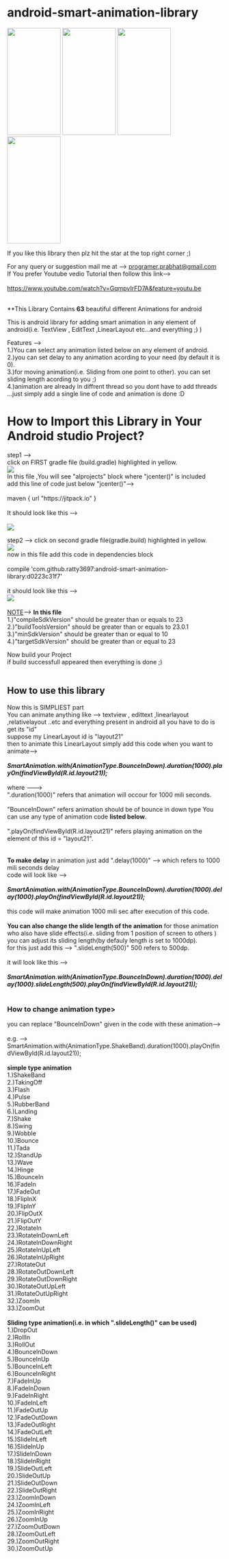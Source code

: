 # android-smart-animation-library
<div>
    <img src="http://www.hackingsimplified.com/front.gif"  height="250" width="125" />
    <img src="http://udharimanager.in/a2.gif" height="250" width="125" />
    <img src="http://udharimanager.in/a3.gif" height="250" width="125" />
    <img src="http://udharimanager.in/a4.png.gif" height="250" width="125" />
</div>

If you like this library then plz hit the star at the top right corner ;)

For any query or suggestion mail me at --> programer.prabhat@gmail.com<br>
If You prefer Youtube vedio Tutorial then follow this link--><br><br>
https://www.youtube.com/watch?v=GqmpvIrFD7A&feature=youtu.be <br><br>

**This Library Contains <b>63</b> beautiful different Animations for android

This is android library for adding smart animation in any element of android(i.e. TextView , EditText ,LinearLayout etc...and everything ;)  )

Features --><br>
1.)You can select any animation listed below on any element of android.<br>
2.)you can set delay to any animation acording to your need (by default it is 0).<br>
3.)for moving animation(i.e. Sliding from one point to other). you can set sliding length acording to you  ;)<br>
4.)animation are already in diffrent thread so you dont have to add threads ...just simply add a single line of code and animation is done :D<br>

<h1>How to Import this Library in Your Android studio Project?</h1>
step1 --><br>
click on FIRST gradle file (build.gradle) highlighted in yellow.<br>
<img src="http://udharimanager.in/first.PNG"><br>
In this file ,You will see "alprojects" block where "jcenter()" is included<br>
add this line of code just below "jcenter()"--> <br><br>
maven { url "https://jitpack.io" }<br><br>
It should look like this --><br>
<br>
<img src="http://udharimanager.in/code1gradle.PNG"><br>

step2 -->
click on second gradle file(gradle.build) highlighted in yellow.<br>
<img src="http://udharimanager.in/second.PNG"><br>
now in this file add this code in dependencies block<br><br>
compile 'com.github.ratty3697:android-smart-animation-library:d0223c31f7'<br><br>
it should look like this --><br>
<img src="http://udharimanager.in/code22gradle.PNG"><br><br>
<u>NOTE</u>--> <b>In this file</b> <br>
1.)"compileSdkVersion" should be greater than or equals to 23<br>
2.)"buildToolsVersion" should be greater than or equals to 23.0.1<br>
3.)"minSdkVersion" should be greater than or equal to 10<br>
4.)"targetSdkVersion" should be greater than or equal to 23<br>


Now build your Project<br>
if build successfull appeared then everything is done ;)<br>
<br>
<h2>How to use this library</h2>
Now this is SIMPLIEST part<br>
You can animate anything like --> textview , edittext ,linearlayout ,relativelayout ..etc and everything present in android all you have to do is get its "id"<br>
suppose my LinearLayout id is "layout21"<br>
then to animate this LinearLayout simply add this code  when you want to animate--><br>
<br>
<b><i>SmartAnimation.with(AnimationType.BounceInDown).duration(1000).playOn(findViewById(R.id.layout21));</i></b>
<br><br>
where ---> <br>".duration(1000)" refers that animation will occour for 1000 mili seconds.<br><br>
           "BounceInDown" refers animation should be of bounce in down type You can use any type of animation code <b>listed below</b>.<br><br>
           ".playOn(findViewById(R.id.layout21)" refers playing animation on the element of this id = "layout21".<br><br>
           
<br>
<b>To make delay</b> in animation just add ".delay(1000)" --> which refers to 1000 mili seconds delay<br>
code will look like -->
<br><br>
<b><i>SmartAnimation.with(AnimationType.BounceInDown).duration(1000).delay(1000).playOn(findViewById(R.id.layout21));</i></b>
<br><br>
this code will make animation 1000 mili sec after execution of this code.<br>
<br>
<b>You can also change the slide length of the animation</b>
for those animation who also have slide effects(i.e. sliding from 1 position of screen to others ) you can adjust its sliding length(by defauly length is set to 1000dp).<br>for this just add this --> ".slideLength(500)"  500 refers to 500dp.<br><br>
it will look like this --><br><br>
<b><i>SmartAnimation.with(AnimationType.BounceInDown).duration(1000).delay(1000).slideLength(500).playOn(findViewById(R.id.layout21));</i></b><br><br>
<h3>How to change animation type></h3>
you can replace "BounceInDown" given in the code with these animation--><br><br>
e.g. --> SmartAnimation.with(AnimationType.ShakeBand).duration(1000).playOn(findViewById(R.id.layout21));<br><br>
<b>simple type animation</b><br>
1.)ShakeBand<br>
2.)TakingOff<br>
3.)Flash<br>
4.)Pulse<br>
5.)RubberBand<br>
6.)Landing<br>
7.)Shake<br>
8.)Swing<br>
9.)Wobble<br>
10.)Bounce<br>
11.)Tada<br>
12.)StandUp<br>
13.)Wave<br>
14.)Hinge<br>
15.)BounceIn<br>
16.)FadeIn<br>
17.)FadeOut<br>
18.)FlipInX<br>
19.)FlipInY<br>
20.)FlipOutX<br>
21.)FlipOutY<br>
22.)RotateIn<br>
23.)RotateInDownLeft<br>
24.)RotateInDownRight<br>
25.)RotateInUpLeft<br>
26.)RotateInUpRight<br>
27.)RotateOut<br>
28.)RotateOutDownLeft<br>
29.)RotateOutDownRight<br>
30.)RotateOutUpLeft<br>
31.)RotateOutUpRight<br>
32.)ZoomIn<br>
33.)ZoomOut<br>
<br>
<b>Sliding type animation(i.e. in which ".slideLength()" can be used)</b><br>
1.)DropOut<br>
2.)RollIn<br>
3.)RollOut<br>
4.)BounceInDown<br>
5.)BounceInUp<br>
5.)BounceInLeft<br>
6.)BounceInRight<br>
7.)FadeInUp<br>
8.)FadeInDown<br>
9.)FadeInRight<br>
10.)FadeInLeft<br>
11.)FadeOutUp<br>
12.)FadeOutDown<br>
13.)FadeOutRight<br>
14.)FadeOutLeft<br>
15.)SlideInLeft<br>
16.)SlideInUp<br>
17.)SlideInDown<br>
18.)SlideInRight<br>
19.)SlideOutLeft<br>
20.)SlideOutUp<br>
21.)SlideOutDown<br>
22.)SlideOutRight<br>
23.)ZoomInDown<br>
24.)ZoomInLeft<br>
25.)ZoomInRight<br>
26.)ZoomInUp<br>
27.)ZoomOutDown<br>
28.)ZoomOutLeft<br>
29.)ZoomOutRight<br>
30.)ZoomOutUp<br>






 




